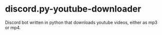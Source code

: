 # discord.py-youtube-downloader
Discord bot written in python that downloads youtube videos, either as mp3 or mp4.
